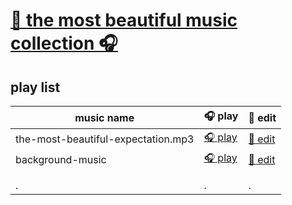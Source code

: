 # [🎉 the most beautiful music collection 🎧](https://music.xgqfrms.xyz/)


## play list

|music name|🎧 play|📝 edit|
|--|--|--|
|the-most-beautiful-expectation.mp3|[🎧 play](https://music.xgqfrms.xyz/the-most-beautiful-expectation/index.html)|[📝 edit](./the-most-beautiful-expectation)|
|background-music|[🎧 play](https://music.xgqfrms.xyz/background-music/index.html)|[📝 edit](./background-music)|
||||
||||
|.|.|.|

<!--

template

||||

-->

